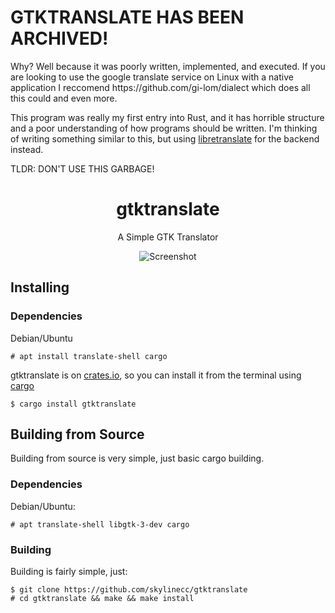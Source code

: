 <h1><b>GTKTRANSLATE HAS BEEN ARCHIVED!</b></h1>
Why? Well because it was poorly written, implemented, and executed. If you are looking to use the google translate service on Linux with a native application I reccomend https://github.com/gi-lom/dialect which does all this could and even more.


This program was really my first entry into Rust, and it has horrible structure and a poor understanding of how programs should be written. I'm thinking of writing something similar to this, but using [libretranslate](https://libretranslate.com/) for the backend instead.

TLDR: DON'T USE THIS GARBAGE!

<h1 align="center">gtktranslate</h1>
<p align="center">A Simple GTK Translator</p>
<p align="center"><img src="https://raw.githubusercontent.com/skylinecc/gtktranslate/master/docs/screenshot.png" alt="Screenshot"></p>

## Installing

### Dependencies
Debian/Ubuntu

```
# apt install translate-shell cargo
```

gtktranslate is on [crates.io](https://crates.io), so you can install it from the terminal using [cargo](https://github.com/rust-lang/cargo/)

```
$ cargo install gtktranslate
```

## Building from Source
Building from source is very simple, just basic cargo building.

### Dependencies
Debian/Ubuntu:

```
# apt translate-shell libgtk-3-dev cargo
```

### Building
Building is fairly simple, just:

```
$ git clone https://github.com/skylinecc/gtktranslate
# cd gtktranslate && make && make install
```
